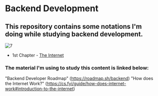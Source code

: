 # Backend Development
## This repository contains some notations I'm doing while studying backend development.

![7](https://github.com/heloisafarias/back-end-studies/assets/86490011/3ef57621-4612-462f-868a-29d7fecf45a6)

* 1st Chapter - [The Internet](/internet.md)
  
### The material I'm using to study this content is linked below:
"Backend Developer Roadmap" (https://roadmap.sh/backend)
"How does the Internet Work?" (https://cs.fyi/guide/how-does-internet-work#introduction-to-the-internet)
